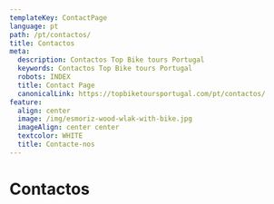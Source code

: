 ```yaml
---
templateKey: ContactPage
language: pt
path: /pt/contactos/
title: Contactos
meta:
  description: Contactos Top Bike tours Portugal
  keywords: Contactos Top Bike tours Portugal
  robots: INDEX
  title: Contact Page
  canonicalLink: https://topbiketoursportugal.com/pt/contactos/
feature:
  align: center
  image: /img/esmoriz-wood-wlak-with-bike.jpg
  imageAlign: center center
  textcolor: WHITE
  title: Contacte-nos
---
```

# Contactos